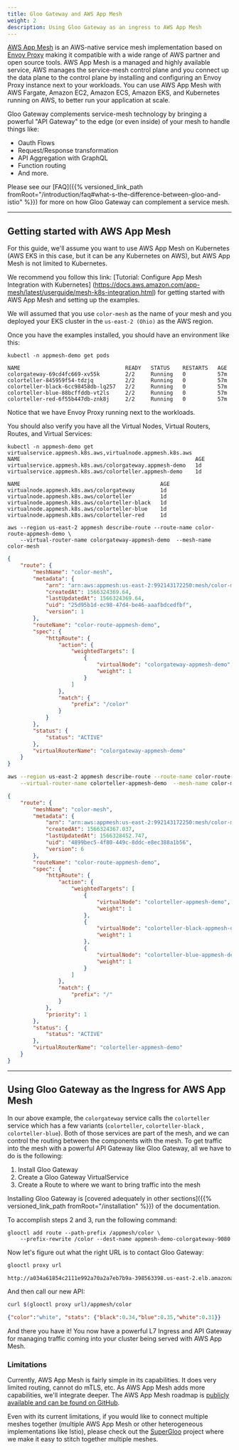 ```yaml
---
title: Gloo Gateway and AWS App Mesh
weight: 2
description: Using Gloo Gateway as an ingress to AWS App Mesh
---
```


[AWS App Mesh](https://docs.aws.amazon.com/app-mesh/latest/userguide/what-is-app-mesh.html) is an AWS-native service mesh implementation based on [Envoy Proxy](https://www.envoyproxy.io) making it compatible with a wide range of AWS partner and open source tools. 
AWS App Mesh is a managed and highly available service, AWS manages the service-mesh control plane and you connect up the data plane to the control plane by installing and configuring an Envoy Proxy instance next to your workloads. You can use AWS App Mesh with AWS Fargate, Amazon EC2, Amazon ECS, Amazon EKS, and Kubernetes running on AWS, to better run your application at scale.

Gloo Gateway complements service-mesh technology by bringing a powerful "API Gateway" to the edge (or even inside) of your mesh to handle things like:

* Oauth Flows
* Request/Response transformation
* API Aggregation with GraphQL
* Function routing
* And more.

Please see our [FAQ]({{% versioned_link_path fromRoot="/introduction/faq#what-s-the-difference-between-gloo-and-istio" %}}) for more on how Gloo Gateway can complement a service mesh.

---

## Getting started with AWS App Mesh

For this guide, we'll assume you want to use AWS App Mesh on Kubernetes (AWS EKS in this case, but it can be any Kubernetes on AWS), but AWS App Mesh is not limited to Kubernetes. 

We recommend you follow this link: [Tutorial: Configure App Mesh Integration with Kubernetes] (https://docs.aws.amazon.com/app-mesh/latest/userguide/mesh-k8s-integration.html) for getting started with AWS App Mesh and setting up the examples.

We will assumed that you use `color-mesh` as the name of your mesh and you deployed your EKS cluster in the `us-east-2 (Ohio)` as the AWS region.

Once you have the examples installed, you should have an environment like this:

```noop
kubectl -n appmesh-demo get pods

NAME                                 READY   STATUS    RESTARTS   AGE
colorgateway-69cd4fc669-xv55k        2/2     Running   0          57m
colorteller-845959f54-tdzjq          2/2     Running   0          57m
colorteller-black-6cc98458db-lq257   2/2     Running   0          57m
colorteller-blue-88bcffddb-vt2ls     2/2     Running   0          57m
colorteller-red-6f55b447db-znk8j     2/2     Running   0          57m
```

Notice that we have Envoy Proxy running next to the workloads.  

You should also verify you have all the Virtual Nodes, Virtual Routers, Routes, and Virtual Services:

```noop
kubectl -n appmesh-demo get virtualservice.appmesh.k8s.aws,virtualnode.appmesh.k8s.aws
NAME                                                       AGE
virtualservice.appmesh.k8s.aws/colorgateway.appmesh-demo   1d
virtualservice.appmesh.k8s.aws/colorteller.appmesh-demo    1d

NAME                                            AGE
virtualnode.appmesh.k8s.aws/colorgateway        1d
virtualnode.appmesh.k8s.aws/colorteller         1d
virtualnode.appmesh.k8s.aws/colorteller-black   1d
virtualnode.appmesh.k8s.aws/colorteller-blue    1d
virtualnode.appmesh.k8s.aws/colorteller-red     1d
```

```noop
aws --region us-east-2 appmesh describe-route --route-name color-route-appmesh-demo \
    --virtual-router-name colorgateway-appmesh-demo  --mesh-name color-mesh
```
```json
{
    "route": {
        "meshName": "color-mesh",
        "metadata": {
            "arn": "arn:aws:appmesh:us-east-2:992143172250:mesh/color-mesh/virtualRouter/colorgateway-appmesh-demo/route/color-route-appmesh-demo",
            "createdAt": 1566324369.64,
            "lastUpdatedAt": 1566324369.64,
            "uid": "25d95b1d-ec98-47d4-be46-aaafbdcedfbf",
            "version": 1
        },
        "routeName": "color-route-appmesh-demo",
        "spec": {
            "httpRoute": {
                "action": {
                    "weightedTargets": [
                        {
                            "virtualNode": "colorgateway-appmesh-demo",
                            "weight": 1
                        }
                    ]
                },
                "match": {
                    "prefix": "/color"
                }
            }
        },
        "status": {
            "status": "ACTIVE"
        },
        "virtualRouterName": "colorgateway-appmesh-demo"
    }
}
```

```bash
aws --region us-east-2 appmesh describe-route --route-name color-route-appmesh-demo \
    --virtual-router-name colorteller-appmesh-demo  --mesh-name color-mesh
```
```json
{
    "route": {
        "meshName": "color-mesh",
        "metadata": {
            "arn": "arn:aws:appmesh:us-east-2:992143172250:mesh/color-mesh/virtualRouter/colorteller-appmesh-demo/route/color-route-appmesh-demo",
            "createdAt": 1566324367.037,
            "lastUpdatedAt": 1566328452.747,
            "uid": "4899bec5-4f80-449c-8ddc-e8ec388a1b56",
            "version": 6
        },
        "routeName": "color-route-appmesh-demo",
        "spec": {
            "httpRoute": {
                "action": {
                    "weightedTargets": [
                        {
                            "virtualNode": "colorteller-appmesh-demo",
                            "weight": 1
                        },
                        {
                            "virtualNode": "colorteller-black-appmesh-demo",
                            "weight": 1
                        },
                        {
                            "virtualNode": "colorteller-blue-appmesh-demo",
                            "weight": 1
                        }
                    ]
                },
                "match": {
                    "prefix": "/"
                }
            },
            "priority": 1
        },
        "status": {
            "status": "ACTIVE"
        },
        "virtualRouterName": "colorteller-appmesh-demo"
    }
}
```

---

## Using Gloo Gateway as the Ingress for AWS App Mesh

In our above example, the `colorgateway` service calls the `colorteller` service which has a few variants (`colorteller`, `colorteller-black` , `colorteller-blue`). Both of those services are part of the mesh, and we can control the routing between the components with the mesh. To get traffic into the mesh with a powerful API Gateway like Gloo Gateway, all we have to do is the following:

1. Install Gloo Gateway
2. Create a Gloo Gateway VirtualService
3. Create a Route to where we want to bring traffic into the mesh

Installing Gloo Gateway is [covered adequately in other sections]({{% versioned_link_path fromRoot="/installation" %}}) of the documentation.

To accomplish steps 2 and 3, run the following command:


```noop
glooctl add route --path-prefix /appmesh/color \
    --prefix-rewrite /color --dest-name appmesh-demo-colorgateway-9080   
```

Now let's figure out what the right URL is to contact Gloo Gateway:

```bash
glooctl proxy url

http://a034a61854c2111e992a70a2a7eb7b9a-398563398.us-east-2.elb.amazonaws.com:80
```
And then call our new API:

```bash
curl $(glooctl proxy url)/appmesh/color
```
```json
{"color":"white", "stats": {"black":0.34,"blue":0.35,"white":0.31}}
```

And there you have it! You now have a powerful L7 Ingress and API Gateway for managing traffic coming into your cluster being served with AWS App Mesh. 

### Limitations

Currently, AWS App Mesh is fairly simple in its capabilities. It does very limited routing, cannot do mTLS, etc. As AWS App Mesh adds more capabilities, we'll integrate deeper. The AWS App Mesh roadmap is [publicly available and can be found on GitHub](https://github.com/aws/aws-app-mesh-roadmap/projects/1).

Even with its current limitations, if you would like to connect multiple meshes together (multiple AWS App Mesh or other heterogeneous implementations like Istio), please check out the [SuperGloo](https://supergloo.solo.io) project where we make it easy to stitch together multiple meshes.
